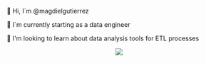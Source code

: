  👋 Hi, I´m @magdielgutierrez
 
 🌱 I´m currently starting as a data engineer

 🔭 I'm looking to learn about data analysis tools for ETL processes


<!--
**magdielgutierrez/magdielgutierrez** is a ✨ _special_ ✨ repository because its `README.md` (this file) appears on your GitHub profile.

Here are some ideas to get you started:

- 🔭 I’m currently working on ...
- 🌱 I’m currently learning ...
- 👯 I’m looking to collaborate on ...
- 🤔 I’m looking for help with ...
- 💬 Ask me about ...
- 📫 How to reach me: ...
- 😄 Pronouns: ...
- ⚡ Fun fact: ...
-->

<p align=center>
 <img src="https://github-readme-stats.vercel.app/api?username=magdielgutierrez&show_icons=true&theme=flag-india&count_private=true" />
</p>
